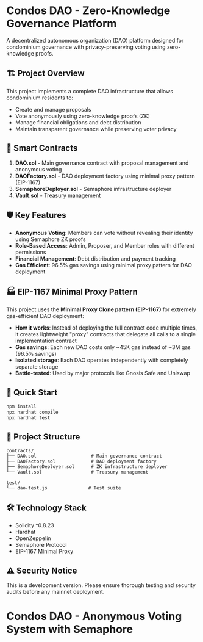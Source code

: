 # Condos DAO - Zero-Knowledge Governance Platform

A decentralized autonomous organization (DAO) platform designed for condominium governance with privacy-preserving voting using zero-knowledge proofs.

## 🏗️ Project Overview

This project implements a complete DAO infrastructure that allows condominium residents to:

- Create and manage proposals
- Vote anonymously using zero-knowledge proofs (ZK)
- Manage financial obligations and debt distribution
- Maintain transparent governance while preserving voter privacy

## 🔧 Smart Contracts

1. **DAO.sol** - Main governance contract with proposal management and anonymous voting
2. **DAOFactory.sol** - DAO deployment factory using minimal proxy pattern (EIP-1167)
3. **SemaphoreDeployer.sol** - Semaphore infrastructure deployer
4. **Vault.sol** - Treasury management

## 🛡️ Key Features

- **Anonymous Voting**: Members can vote without revealing their identity using Semaphore ZK proofs
- **Role-Based Access**: Admin, Proposer, and Member roles with different permissions
- **Financial Management**: Debt distribution and payment tracking
- **Gas Efficient**: 96.5% gas savings using minimal proxy pattern for DAO deployment

## 🏭 EIP-1167 Minimal Proxy Pattern

This project uses the **Minimal Proxy Clone pattern (EIP-1167)** for extremely gas-efficient DAO deployment:

- **How it works**: Instead of deploying the full contract code multiple times, it creates lightweight "proxy" contracts that delegate all calls to a single implementation contract
- **Gas savings**: Each new DAO costs only ~45K gas instead of ~3M gas (96.5% savings)
- **Isolated storage**: Each DAO operates independently with completely separate storage
- **Battle-tested**: Used by major protocols like Gnosis Safe and Uniswap

## 🚀 Quick Start

```bash
npm install
npx hardhat compile
npx hardhat test
```

## 📁 Project Structure

```
contracts/
├── DAO.sol                    # Main governance contract
├── DAOFactory.sol             # DAO deployment factory
├── SemaphoreDeployer.sol      # ZK infrastructure deployer
└── Vault.sol                  # Treasury management

test/
└── dao-test.js               # Test suite
```

## 🛠️ Technology Stack

- Solidity ^0.8.23
- Hardhat
- OpenZeppelin
- Semaphore Protocol
- EIP-1167 Minimal Proxy

## ⚠️ Security Notice

This is a development version. Please ensure thorough testing and security audits before any mainnet deployment.
# Condos DAO - Anonymous Voting System with Semaphore